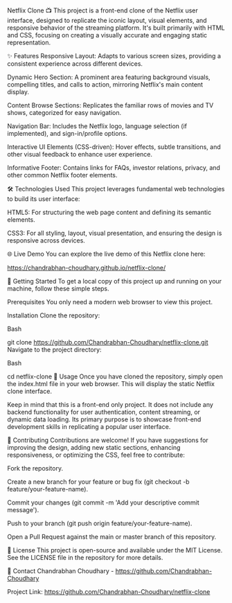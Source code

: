 Netflix Clone 📺
This project is a front-end clone of the Netflix user interface, designed to replicate the iconic layout, visual elements, and responsive behavior of the streaming platform. It's built primarily with HTML and CSS, focusing on creating a visually accurate and engaging static representation.

✨ Features
Responsive Layout: Adapts to various screen sizes, providing a consistent experience across different devices.

Dynamic Hero Section: A prominent area featuring background visuals, compelling titles, and calls to action, mirroring Netflix's main content display.

Content Browse Sections: Replicates the familiar rows of movies and TV shows, categorized for easy navigation.

Navigation Bar: Includes the Netflix logo, language selection (if implemented), and sign-in/profile options.

Interactive UI Elements (CSS-driven): Hover effects, subtle transitions, and other visual feedback to enhance user experience.

Informative Footer: Contains links for FAQs, investor relations, privacy, and other common Netflix footer elements.

🛠️ Technologies Used
This project leverages fundamental web technologies to build its user interface:

HTML5: For structuring the web page content and defining its semantic elements.

CSS3: For all styling, layout, visual presentation, and ensuring the design is responsive across devices.

🌐 Live Demo
You can explore the live demo of this Netflix clone here:

https://chandrabhan-choudhary.github.io/netflix-clone/

🚀 Getting Started
To get a local copy of this project up and running on your machine, follow these simple steps.

Prerequisites
You only need a modern web browser to view this project.

Installation
Clone the repository:

Bash

git clone https://github.com/Chandrabhan-Choudhary/netflix-clone.git
Navigate to the project directory:

Bash

cd netflix-clone
🏃 Usage
Once you have cloned the repository, simply open the index.html file in your web browser. This will display the static Netflix clone interface.

Keep in mind that this is a front-end only project. It does not include any backend functionality for user authentication, content streaming, or dynamic data loading. Its primary purpose is to showcase front-end development skills in replicating a popular user interface.

🤝 Contributing
Contributions are welcome! If you have suggestions for improving the design, adding new static sections, enhancing responsiveness, or optimizing the CSS, feel free to contribute:

Fork the repository.

Create a new branch for your feature or bug fix (git checkout -b feature/your-feature-name).

Commit your changes (git commit -m 'Add your descriptive commit message').

Push to your branch (git push origin feature/your-feature-name).

Open a Pull Request against the main or master branch of this repository.

📄 License
This project is open-source and available under the MIT License. See the LICENSE file in the repository for more details.

📧 Contact
Chandrabhan Choudhary - https://github.com/Chandrabhan-Choudhary

Project Link: https://github.com/Chandrabhan-Choudhary/netflix-clone